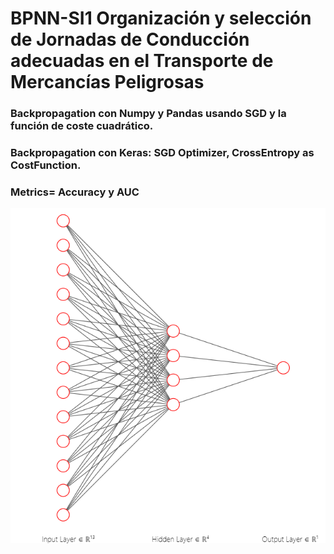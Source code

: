 # BPNN-SI1 Organización y selección de Jornadas de Conducción adecuadas en el Transporte de Mercancías Peligrosas
### Backpropagation con Numpy y Pandas usando SGD y la función de coste cuadrático.
### Backpropagation con Keras: SGD Optimizer, CrossEntropy as CostFunction.
### Metrics= Accuracy y AUC

![Screenshot](Architecture-image.png)

